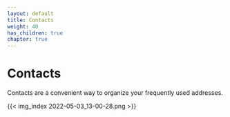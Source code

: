 ```yaml
---
layout: default
title: Contacts
weight: 40
has_children: true
chapter: true
---
```


# Contacts

Contacts are a convenient way to organize your frequently used addresses.

{{< img_index 2022-05-03_13-00-28.png >}}